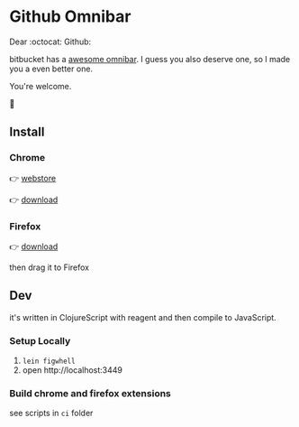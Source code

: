 # Github Omnibar

Dear :octocat: Github:

bitbucket has a [awesome omnibar](https://developer.atlassian.com/blog/2016/02/6-secret-bitbucket-features/?categories=git#omnibar). I guess you also deserve one, so I made you a even better one.

You're welcome.

🍻

## Install

### Chrome
 👉 [webstore](https://chrome.google.com/webstore/detail/github-omnibar/njccjmmakcbdpnlbodllfgiloenfpocb?utm_source=chrome-ntp-icon)

 👉 [download]()

### Firefox
 👉 [download]()

 then drag it to Firefox

## Dev
it's written in ClojureScript with reagent and then compile to JavaScript.

### Setup Locally

1. `lein figwhell`
2. open http://localhost:3449

### Build chrome and firefox extensions

see scripts in `ci` folder
